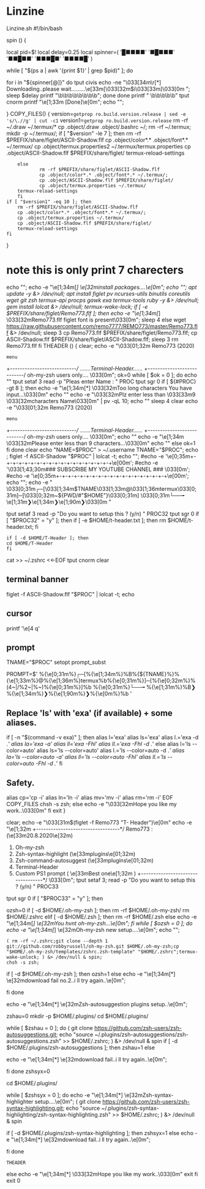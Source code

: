 # Linzine
Linzine.sh
#!/bin/bash

spin () {

local pid=$!
local delay=0.25
local spinner=( '█■■■■' '■█■■■' '■■█■■' '■■■█■' '■■■■█' )

while [ "$(ps a | awk '{print $1}' | grep $pid)" ]; do

for i in "${spinner[@]}"
do
	tput civis
	echo -ne "\033[34m\r[*] Downloading..please wait.........\e[33m[\033[32m$i\033[33m]\033[0m   ";
	sleep $delay
	printf "\b\b\b\b\b\b\b\b";
done
done
printf "   \b\b\b\b\b"
tput cnorm
printf "\e[1;33m [Done]\e[0m";
echo "";

}
COPY_FILES() {
	version=`getprop ro.build.version.release | sed -e 's/\.//g' | cut -c1`
	version1=`getprop ro.build.version.release`
        rm -rf ~/.draw ~/.termux/*
        cp .object/.draw .object/.bashrc ~/;
	rm -rf ~/.termux;
        mkdir -p ~/.termux/;
        if [ "$version" -le 7 ]; then
                rm -rf $PREFIX/share/figlet/ASCII-Shadow.flf
                cp .object/color*.* .object/font*.* ~/.termux/
                cp .object/termux.properties2 ~/.termux/termux.properties
                cp .object/ASCII-Shadow.flf $PREFIX/share/figlet/
		termux-reload-settings

        else
                rm -rf $PREFIX/share/figlet/ASCII-Shadow.flf
                cp .object/color*.* .object/font*.* ~/.termux/;
                cp .object/ASCII-Shadow.flf $PREFIX/share/figlet/
                cp .object/termux.properties ~/.termux/
		termux-reload-settings
        fi
	if [ "$version1" -eq 10 ]; then
		rm -rf $PREFIX/share/figlet/ASCII-Shadow.flf
		cp .object/color*.* .object/font*.* ~/.termux/;
		cp .object/termux.properties ~/.termux/
		cp .object/ASCII-Shadow.flf $PREFIX/share/figlet/
		termux-reload-settings
	fi
}

# note this is only print 7 charecters
echo "";
echo -e "\e[1;34m[*] \e[32minstall packages....\e[0m";
echo "";
apt update -y &> /dev/null;
apt install figlet pv ncurses-utils binutils coreutils wget git zsh termux-api procps gawk exa termux-tools ruby -y &> /dev/null;
gem install lolcat &> /dev/null;
termux-wake-lock;
if [ -e $PREFIX/share/figlet/Remo773.flf ]; then
	echo -e "\e[1;34m[*] \033[32mRemo773.flf figlet font is present\033[0m";
	sleep 4
else
wget https://raw.githubusercontent.com/remo7777/REMO773/master/Remo773.flf &> /dev/null;
sleep 3
cp Remo773.flf $PREFIX/share/figlet/Remo773.flf;
cp ASCII-Shadow.flf $PREFIX/share/figlet/ASCII-Shadow.flf;
sleep 3
rm Remo773.flf
fi
THEADER () 
{
clear;
echo -e "\033[01;32m
Remo773 (2020)
		
	menu
+---------------------------*/
.......Terminal-Header......
+---------------------------*/
oh-my-zsh users only....
\033[0m";
ok=0
while [ $ok = 0 ];
do
	echo ""
tput setaf 3
read -p "Pleas enter Name : " PROC
tput sgr 0
if [ ${#PROC} -gt 8 ]; then
	echo -e "\e[1;34m[*] \033[32mToo long  characters You have input...\033[0m"
	echo ""
	echo -e "\033[32mPlz enter less than \033[33m9 \033[32mcharacters Name\033[0m" | pv -qL 10;
	echo ""
	sleep 4
	clear
echo -e "\033[01;32m
Remo773 (2020)

	menu
+---------------------------*/
.......Terminal-Header......
+---------------------------*/
oh-my-zsh users only....
\033[0m";
	echo ""
	echo -e "\e[1;34m \033[32mPlease enter less than 9 characters...\033[0m"
	echo ""
else
	ok=1
fi
done
clear
echo "NAME=$PROC" > ~/.username
TNAME="$PROC";
echo ;
figlet -f ASCII-Shadow "$PROC" | lolcat -t;
echo "";
#echo -e '\e[0;35m+-+-+-+-+-+-+-+-+-+-+-+-+-+-+-+-+-+-+\e[00m';
#echo -e '\033[1;43;30m### SUBSCRIBE MY YOUTUBE CHANNEL ### \033[0m';
#echo -e '\e[0;35m+-+-+-+-+-+-+-+-+-+-+-+-+-+-+-+-+-+-+\e[00m';
echo "";
echo -e "
\033[0;31m┌─[\033[1;34m$TNAME\033[1;33m@\033[1;36mtermux\033[0;31m]─[\033[0;32m~${PWD/#"$HOME"}\033[0;31m]
\033[0;31m└──╼ \e[1;31m❯\e[1;34m❯\e[1;90m❯\033[0m "

tput setaf 3
read -p  "Do you want to setup this ? (y/n) " PROC32
tput sgr 0
if [ "$PROC32" = "y" ]; then
	if [ -e $HOME/t-header.txt ]; then
		rm $HOME/t-header.txt;
	fi

	if [ -d $HOME/T-Header ]; then
	cd $HOME/T-Header
	fi
cat >> ~/.zshrc <<-EOF
tput cnorm
clear
## terminal banner
figlet -f ASCII-Shadow.flf "$PROC" | lolcat -t;
echo
## cursor
printf '\e[4 q'
## prompt
TNAME="$PROC"
setopt prompt_subst

PROMPT=$'
%{\e[0;31m%}┌─[%{\e[1;34m%}%B%{\${TNAME}%}%{\e[1;33m%}@%{\e[1;36m%}termux%b%{\e[0;31m%}]─[%{\e[0;32m%}%(4~|/%2~|%~)%{\e[0;31m%}]%b
%{\e[0;31m%}└──╼ %{\e[1;31m%}%B❯%{\e[1;34m%}❯%{\e[1;90m%}❯%{\e[0m%}%b '

## Replace 'ls' with 'exa' (if available) + some aliases.
if [ -n "\$(command -v exa)" ]; then
        alias l='exa'
        alias ls='exa'
        alias l.='exa -d .*'
        alias la='exa -a'
        alias ll='exa -Fhl'
        alias ll.='exa -Fhl -d .*'
else
        alias l='ls --color=auto'
        alias ls='ls --color=auto'
        alias l.='ls --color=auto -d .*'
        alias la='ls --color=auto -a'
        alias ll='ls --color=auto -Fhl'
        alias ll.='ls --color=auto -Fhl -d .*'
fi

## Safety.
alias cp='cp -i'
alias ln='ln -i'
alias mv='mv -i'
alias rm='rm -i'
EOF
COPY_FILES
chsh -s zsh;
else
	echo -e "\033[32mHope you like my work..\033[0m"
fi
exit
}

clear;
echo -e "\033[31m$(figlet -f Remo773 "T- Header")\e[0m"
echo -e "\e[1;32m
+----------------------------------*/
Remo773 : (\e[33m20.8.2020\e[32m)

1. Oh-my-zsh
2. Zsh-syntax-highlight (\e[33mplugins\e[01;32m)
3. Zsh-command-autosuggest (\e[33mplugins\e[01;32m)
4. Terminal-Header
5. Custom PS1 prompt ( \e[33mBest one\e[1;32m )
+----------------------------------*/
\033[0m";
tput setaf 3;
read -p  "Do you want to setup this ? (y/n) " PROC33

tput sgr 0
if [ "$PROC33" = "y" ]; then


ozsh=0
if [ -d $HOME/.oh-my-zsh ]; then
	rm -rf $HOME/.oh-my-zsh/
	rm $HOME/.zshrc
elif [ -d $HOME/.zsh ]; then
	rm -rf $HOME/.zsh
else
	echo -e "\e[1;34m[*] \e[32mYou hvnt oh-my-zsh...\e[0m";
fi
while [ $ozsh = 0 ];
do
	echo -e "\e[1;34m[*] \e[32mOh-my-zsh new setup....\e[0m";
	echo "";

	( rm -rf ~/.zshrc;git clone --depth 1 git://github.com/robbyrussell/oh-my-zsh.git $HOME/.oh-my-zsh;cp "$HOME/.oh-my-zsh/templates/zshrc.zsh-template" "$HOME/.zshrc";termux-wake-unlock; ) &> /dev/null & spin;
	chsh -s zsh;
if [ -d $HOME/.oh-my-zsh ];
then
	ozsh=1
else
	echo -e "\e[1;34m[*] \e[32mdownload fail no.2..i ll try again..\e[0m";

fi
done

echo -e "\e[1;34m[*] \e[32mZsh-autosuggestion plugins setup..\e[0m";

zshau=0
mkdir -p $HOME/.plugins/
cd $HOME/.plugins/

while [ $zshau = 0 ];
do
	( git clone https://github.com/zsh-users/zsh-autosuggestions.git; echo "source ~/.plugins/zsh-autosuggestions/zsh-autosuggestions.zsh" >> $HOME/.zshrc; ) &> /dev/null & spin
	if [ -d $HOME/.plugins/zsh-autosuggestions ];
then
	zshau=1
else

echo -e "\e[1;34m[*] \e[32mdownload fail..i ll try again..\e[0m";

fi
done
zshsyx=0

cd $HOME/.plugins/

while [ $zshsyx = 0 ];
do
echo -e "\e[1;34m[*] \e[32mZsh-syntax-highlighter setup....\e[0m";
	( git clone https://github.com/zsh-users/zsh-syntax-highlighting.git; echo "source ~/.plugins/zsh-syntax-highlighting/zsh-syntax-highlighting.zsh" >> $HOME/.zshrc; ) &> /dev/null & spin

if [ -d $HOME/.plugins/zsh-syntax-highlighting ];
then
	zshsyx=1
else
	echo -e "\e[1;34m[*] \e[32mdownload fail..i ll try again..\e[0m";

fi
done




	THEADER
	
	
else
	echo -e "\e[1;34m[*] \033[32mHope you like my work..\033[0m"
	exit
fi
exit 0
